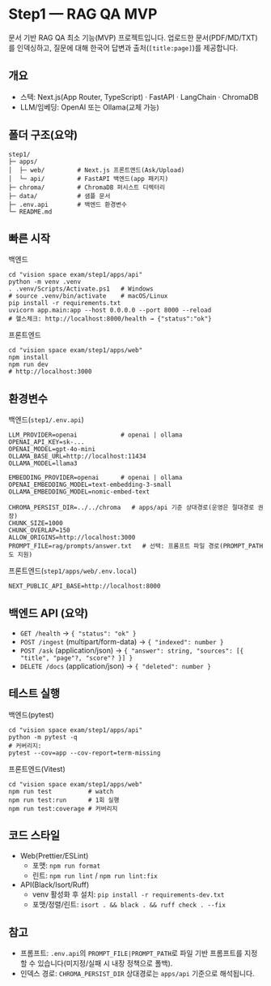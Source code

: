 # Step1 — RAG QA MVP

문서 기반 RAG QA 최소 기능(MVP) 프로젝트입니다. 업로드한 문서(PDF/MD/TXT)를 인덱싱하고, 질문에 대해 한국어 답변과 출처(`[title:page]`)를 제공합니다.

## 개요
- 스택: Next.js(App Router, TypeScript) · FastAPI · LangChain · ChromaDB
- LLM/임베딩: OpenAI 또는 Ollama(교체 가능)

## 폴더 구조(요약)
```
step1/
├─ apps/
│  ├─ web/         # Next.js 프론트엔드(Ask/Upload)
│  └─ api/         # FastAPI 백엔드(app 패키지)
├─ chroma/         # ChromaDB 퍼시스트 디렉터리
├─ data/           # 샘플 문서
├─ .env.api        # 백엔드 환경변수
└─ README.md
```

## 빠른 시작
백엔드
```
cd "vision space exam/step1/apps/api"
python -m venv .venv
. .venv/Scripts/Activate.ps1   # Windows
# source .venv/bin/activate    # macOS/Linux
pip install -r requirements.txt
uvicorn app.main:app --host 0.0.0.0 --port 8000 --reload
# 헬스체크: http://localhost:8000/health → {"status":"ok"}
```

프론트엔드
```
cd "vision space exam/step1/apps/web"
npm install
npm run dev
# http://localhost:3000
```

## 환경변수
백엔드(`step1/.env.api`)
```
LLM_PROVIDER=openai            # openai | ollama
OPENAI_API_KEY=sk-...
OPENAI_MODEL=gpt-4o-mini
OLLAMA_BASE_URL=http://localhost:11434
OLLAMA_MODEL=llama3

EMBEDDING_PROVIDER=openai      # openai | ollama
OPENAI_EMBEDDING_MODEL=text-embedding-3-small
OLLAMA_EMBEDDING_MODEL=nomic-embed-text

CHROMA_PERSIST_DIR=../../chroma   # apps/api 기준 상대경로(운영은 절대경로 권장)
CHUNK_SIZE=1000
CHUNK_OVERLAP=150
ALLOW_ORIGINS=http://localhost:3000
PROMPT_FILE=rag/prompts/answer.txt   # 선택: 프롬프트 파일 경로(PROMPT_PATH도 지원)
```

프론트엔드(`step1/apps/web/.env.local`)
```
NEXT_PUBLIC_API_BASE=http://localhost:8000
```

## 백엔드 API (요약)
- `GET /health` → `{ "status": "ok" }`
- `POST /ingest` (multipart/form-data) → `{ "indexed": number }`
- `POST /ask` (application/json) → `{ "answer": string, "sources": [{ "title", "page"?, "score"? }] }`
- `DELETE /docs` (application/json) → `{ "deleted": number }`

## 테스트 실행
백엔드(pytest)
```
cd "vision space exam/step1/apps/api"
python -m pytest -q
# 커버리지:
pytest --cov=app --cov-report=term-missing
```

프론트엔드(Vitest)
```
cd "vision space exam/step1/apps/web"
npm run test          # watch
npm run test:run      # 1회 실행
npm run test:coverage # 커버리지
```

## 코드 스타일
- Web(Prettier/ESLint)
  - 포맷: `npm run format`
  - 린트: `npm run lint` / `npm run lint:fix`
- API(Black/Isort/Ruff)
  - venv 활성화 후 설치: `pip install -r requirements-dev.txt`
  - 포맷/정렬/린트: `isort . && black . && ruff check . --fix`

## 참고
- 프롬프트: `.env.api`의 `PROMPT_FILE|PROMPT_PATH`로 파일 기반 프롬프트를 지정할 수 있습니다(미지정/실패 시 내장 정책으로 폴백).
- 인덱스 경로: `CHROMA_PERSIST_DIR` 상대경로는 `apps/api` 기준으로 해석됩니다.
